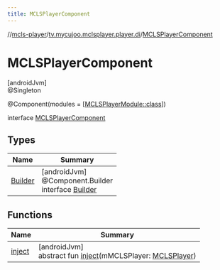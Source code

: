 ```yaml
---
title: MCLSPlayerComponent
---
```

//[mcls-player](../../../index.html)/[tv.mycujoo.mclsplayer.player.di](../index.html)/[MCLSPlayerComponent](index.html)



# MCLSPlayerComponent



[androidJvm]\
@Singleton



@Component(modules = [[MCLSPlayerModule::class](../-m-c-l-s-player-module/index.html)])



interface [MCLSPlayerComponent](index.html)



## Types


| Name | Summary |
|---|---|
| [Builder](-builder/index.html) | [androidJvm]<br>@Component.Builder<br>interface [Builder](-builder/index.html) |


## Functions


| Name | Summary |
|---|---|
| [inject](inject.html) | [androidJvm]<br>abstract fun [inject](inject.html)(mMCLSPlayer: [MCLSPlayer](../../tv.mycujoo.mclsplayer.player/-m-c-l-s-player/index.html)) |


